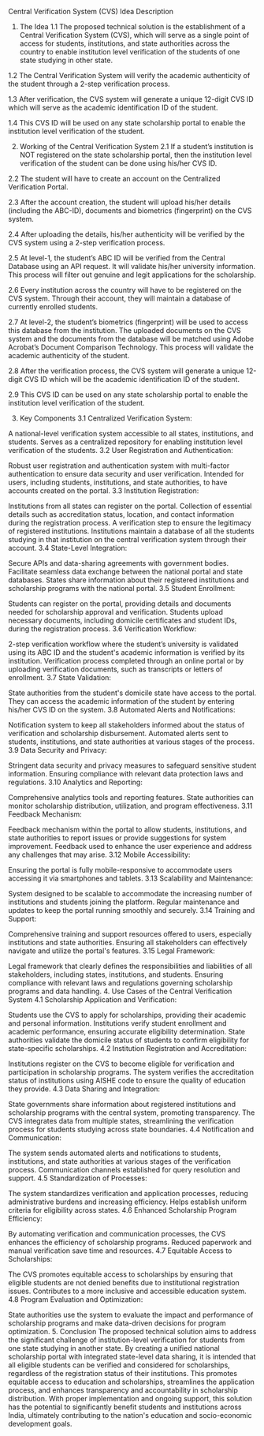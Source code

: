 Central Verification System (CVS)
Idea Description
1. The Idea
1.1 The proposed technical solution is the establishment of a Central Verification System (CVS), which will serve as a single point of access for students, institutions, and state authorities across the country to enable institution level verification of the students of one state studying in other state.

1.2 The Central Verification System will verify the academic authenticity of the student through a 2-step verification process.

1.3 After verification, the CVS system will generate a unique 12-digit CVS ID which will serve as the academic identification ID of the student.

1.4 This CVS ID will be used on any state scholarship portal to enable the institution level verification of the student.

2. Working of the Central Verification System
2.1 If a student’s institution is NOT registered on the state scholarship portal, then the institution level verification of the student can be done using his/her CVS ID.

2.2 The student will have to create an account on the Centralized Verification Portal.

2.3 After the account creation, the student will upload his/her details (including the ABC-ID), documents and biometrics (fingerprint) on the CVS system.

2.4 After uploading the details, his/her authenticity will be verified by the CVS system using a 2-step verification process.

2.5 At level-1, the student’s ABC ID will be verified from the Central Database using an API request. It will validate his/her university information. This process will filter out genuine and legit applications for the scholarship.

2.6 Every institution across the country will have to be registered on the CVS system. Through their account, they will maintain a database of currently enrolled students.

2.7 At level-2, the student’s biometrics (fingerprint) will be used to access this database from the institution. The uploaded documents on the CVS system and the documents from the database will be matched using Adobe Acrobat’s Document Comparison Technology. This process will validate the academic authenticity of the student.

2.8 After the verification process, the CVS system will generate a unique 12-digit CVS ID which will be the academic identification ID of the student.

2.9 This CVS ID can be used on any state scholarship portal to enable the institution level verification of the student.

3. Key Components
3.1 Centralized Verification System:

A national-level verification system accessible to all states, institutions, and students.
Serves as a centralized repository for enabling institution level verification of the students.
3.2 User Registration and Authentication:

Robust user registration and authentication system with multi-factor authentication to ensure data security and user verification.
Intended for users, including students, institutions, and state authorities, to have accounts created on the portal.
3.3 Institution Registration:

Institutions from all states can register on the portal.
Collection of essential details such as accreditation status, location, and contact information during the registration process.
A verification step to ensure the legitimacy of registered institutions.
Institutions maintain a database of all the students studying in that institution on the central verification system through their account.
3.4 State-Level Integration:

Secure APIs and data-sharing agreements with government bodies.
Facilitate seamless data exchange between the national portal and state databases.
States share information about their registered institutions and scholarship programs with the national portal.
3.5 Student Enrollment:

Students can register on the portal, providing details and documents needed for scholarship approval and verification.
Students upload necessary documents, including domicile certificates and student IDs, during the registration process.
3.6 Verification Workflow:

2-step verification workflow where the student’s university is validated using its ABC ID and the student's academic information is verified by its institution.
Verification process completed through an online portal or by uploading verification documents, such as transcripts or letters of enrollment.
3.7 State Validation:

State authorities from the student's domicile state have access to the portal.
They can access the academic information of the student by entering his/her CVS ID on the system.
3.8 Automated Alerts and Notifications:

Notification system to keep all stakeholders informed about the status of verification and scholarship disbursement.
Automated alerts sent to students, institutions, and state authorities at various stages of the process.
3.9 Data Security and Privacy:

Stringent data security and privacy measures to safeguard sensitive student information.
Ensuring compliance with relevant data protection laws and regulations.
3.10 Analytics and Reporting:

Comprehensive analytics tools and reporting features.
State authorities can monitor scholarship distribution, utilization, and program effectiveness.
3.11 Feedback Mechanism:

Feedback mechanism within the portal to allow students, institutions, and state authorities to report issues or provide suggestions for system improvement.
Feedback used to enhance the user experience and address any challenges that may arise.
3.12 Mobile Accessibility:

Ensuring the portal is fully mobile-responsive to accommodate users accessing it via smartphones and tablets.
3.13 Scalability and Maintenance:

System designed to be scalable to accommodate the increasing number of institutions and students joining the platform.
Regular maintenance and updates to keep the portal running smoothly and securely.
3.14 Training and Support:

Comprehensive training and support resources offered to users, especially institutions and state authorities.
Ensuring all stakeholders can effectively navigate and utilize the portal's features.
3.15 Legal Framework:

Legal framework that clearly defines the responsibilities and liabilities of all stakeholders, including states, institutions, and students.
Ensuring compliance with relevant laws and regulations governing scholarship programs and data handling.
4. Use Cases of the Central Verification System
4.1 Scholarship Application and Verification:

Students use the CVS to apply for scholarships, providing their academic and personal information.
Institutions verify student enrollment and academic performance, ensuring accurate eligibility determination.
State authorities validate the domicile status of students to confirm eligibility for state-specific scholarships.
4.2 Institution Registration and Accreditation:

Institutions register on the CVS to become eligible for verification and participation in scholarship programs.
The system verifies the accreditation status of institutions using AISHE code to ensure the quality of education they provide.
4.3 Data Sharing and Integration:

State governments share information about registered institutions and scholarship programs with the central system, promoting transparency.
The CVS integrates data from multiple states, streamlining the verification process for students studying across state boundaries.
4.4 Notification and Communication:

The system sends automated alerts and notifications to students, institutions, and state authorities at various stages of the verification process.
Communication channels established for query resolution and support.
4.5 Standardization of Processes:

The system standardizes verification and application processes, reducing administrative burdens and increasing efficiency.
Helps establish uniform criteria for eligibility across states.
4.6 Enhanced Scholarship Program Efficiency:

By automating verification and communication processes, the CVS enhances the efficiency of scholarship programs.
Reduced paperwork and manual verification save time and resources.
4.7 Equitable Access to Scholarships:

The CVS promotes equitable access to scholarships by ensuring that eligible students are not denied benefits due to institutional registration issues.
Contributes to a more inclusive and accessible education system.
4.8 Program Evaluation and Optimization:

State authorities use the system to evaluate the impact and performance of scholarship programs and make data-driven decisions for program optimization.
5. Conclusion
The proposed technical solution aims to address the significant challenge of institution-level verification for students from one state studying in another state. By creating a unified national scholarship portal with integrated state-level data sharing, it is intended that all eligible students can be verified and considered for scholarships, regardless of the registration status of their institutions. This promotes equitable access to education and scholarships, streamlines the application process, and enhances transparency and accountability in scholarship distribution. With proper implementation and ongoing support, this solution has the potential to significantly benefit students and institutions across India, ultimately contributing to the nation's education and socio-economic development goals.
